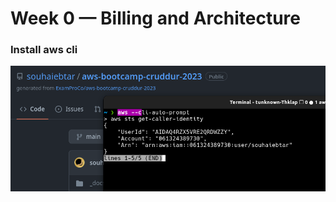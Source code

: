 # Week 0 — Billing and Architecture


### Install aws cli

![install-aws-cli][awscliSetupImage]

[awscliSetupImage]: assets/proofAwsCliSetup.png